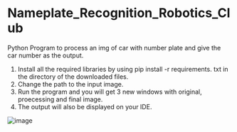 # Nameplate_Recognition_Robotics_Club
 Python Program to process an img of car with number plate and give the car number as the output.
1) Install all the required libraries by using pip install -r requirements. txt in the directory of the downloaded files.
2) Change the path to the input image.
3) Run the program and you will get 3 new windows with original, proecessing and final image.
4) The output will also be displayed on your IDE.

![image](https://user-images.githubusercontent.com/73647801/210155698-ee074df4-30f1-4184-b22d-91281a9f68dc.png)

